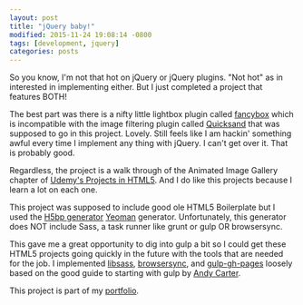```yaml
---
layout: post
title: "jQuery baby!"
modified: 2015-11-24 19:08:14 -0800
tags: [development, jquery]
categories: posts
---
```

So you know, I'm not that hot on jQuery or jQuery plugins. "Not hot" as in interested in implementing either. But I just completed a project that features BOTH! 

The best part was there is a nifty little lightbox plugin called [fancybox](http://fancyapps.com/fancybox/) which is incompatible with the image filtering plugin called [Quicksand](http://razorjack.net/quicksand/) that was supposed to go in this project. Lovely. Still feels like I am hackin' something awful every time I implement any thing with jQuery. I can't get over it. That is probably good.

Regardless, the project is a walk through of the Animated Image Gallery chapter of [Udemy's Projects in HTML5](https://www.udemy.com/projects-in-html5/learn/#/). And I do like this projects because I learn a lot on each one.

This project was supposed to include good ole HTML5 Boilerplate but I used the [H5bp generator](https://github.com/h5bp/generator-h5bp#readme) [Yeoman](http://yeoman.io/) generator. Unfortunately, this generator does NOT include Sass, a task runner like grunt or gulp OR browsersync.

This gave me a great opportunity to dig into gulp a bit so I could get these HTML5 projects going quickly in the future with the tools that are needed for the job. I implemented [libsass](https://www.npmjs.com/package/gulp-sass), [browsersync](http://www.browsersync.io/docs/gulp/), and [gulp-gh-pages](https://www.npmjs.com/package/gulp-gh-pages) loosely based on the good guide to starting with gulp by [Andy Carter](http://andy-carter.com/blog/a-beginners-guide-to-the-task-runner-gulp).

This project is part of my [portfolio](http://ric.mclaughlin.today/prj_html5_gallery).